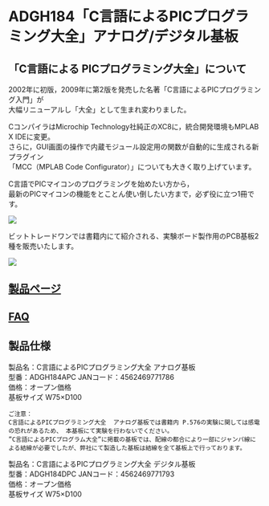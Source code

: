 # ADGH184「C言語によるPICプログラミング大全」アナログ/デジタル基板

## 「C言語による PICプログラミング大全」について

2002年に初版，2009年に第2版を発売した名著「C言語によるPICプログラミング入門」が  
大幅リニューアルし「大全」として生まれ変わりました。  

CコンパイラはMicrochip Technology社純正のXC8に，統合開発環境もMPLAB X IDEに変更。  
さらに，GUI画面の操作で内蔵モジュール設定用の関数が自動的に生成される新プラグイン  
「MCC（MPLAB Code Configurator）」についても大きく取り上げています。　  

C言語でPICマイコンのプログラミングを始めたい方から，  
最新のPICマイコンの機能をとことん使い倒したい方まで，必ず役に立つ1冊です。  

![](https://bit-trade-one.co.jp/wp/wp-content/uploads/2018/03/526521564638ef0f24faae0f23b885e1.jpg)

ビットトレードワンでは書籍内にて紹介される、実験ボード製作用のPCB基板2種を販売いたします。

![](https://bit-trade-one.co.jp/wp/wp-content/uploads/2018/03/scan.jpg)

## [製品ページ](https://bit-trade-one.co.jp/product/assemblydisk/adgh184apc/)

## [FAQ](https://github.com/bit-trade-one/ADGH184-Pic-Programming-Complete-Book/blob/master/FAQ.md)

## 製品仕様 　

製品名：C言語によるPICプログラミング大全  アナログ基板  
型番：ADGH184APC    JANコード：4562469771786  
価格：オープン価格  
基板サイズ W75×D100  

```
ご注意：
C言語によるPICプログラミング大全  アナログ基板では書籍内 P.576の実験に関しては感電の恐れがあるため、 本基板にて実験を行わないでください。
”C言語によるPICプログラム大全”に掲載の基板では、配線の都合により一部にジャンパ線による結線が必要でしたが、弊社にて製造した基板は結線を全て基板上で行っております。
```

製品名：C言語によるPICプログラミング大全  デジタル基板  
型番：ADGH184DPC    JANコード：4562469771793  
価格：オープン価格  
基板サイズ W75×D100  
